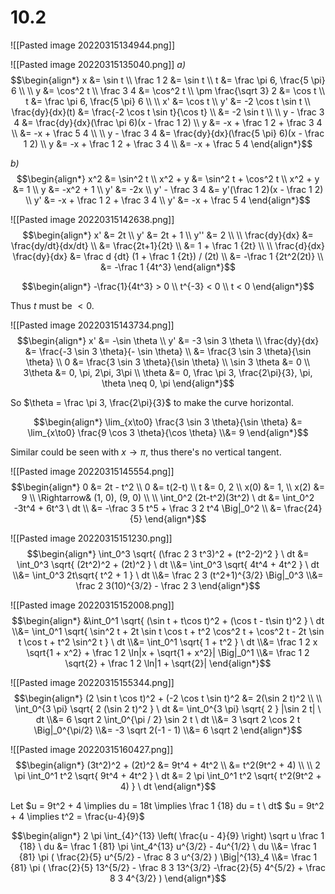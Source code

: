# 10.2
![[Pasted image 20220315134944.png]]

![[Pasted image 20220315135040.png]]
*a)*
$$\begin{align*}
	x &= \sin t \\
	\frac 1 2 &= \sin t \\
	t &= \frac \pi 6, \frac{5 \pi} 6 \\
	\\
	y &= \cos^2 t \\
	\frac 3 4 &= \cos^2 t \\
	\pm \frac{\sqrt 3} 2 &= \cos t \\
	t &= \frac \pi 6, \frac{5 \pi} 6 \\
	\\
	x' &= \cos t \\
	y' &= -2 \cos t \sin t \\
	\frac{dy}{dx}(t) &= \frac{-2 \cos t \sin t}{\cos t} \\
	&= -2 \sin t \\
	\\
	y - \frac 3 4 
	&= 
		\frac{dy}{dx}(\frac \pi 6)(x - \frac 1 2) \\
	y &= -x + \frac 1 2 + \frac 3 4 \\
	&= -x + \frac 5 4 \\
	\\
	y - \frac 3 4 
	&= 
		\frac{dy}{dx}(\frac{5 \pi} 6)(x - \frac 1 2) \\
	y &= -x + \frac 1 2 + \frac 3 4 \\
	&= -x + \frac 5 4
\end{align*}$$

*b)*
$$\begin{align*}
	x^2 &= \sin^2 t \\
	x^2 + y &= \sin^2 t + \cos^2 t \\
	x^2 + y &= 1 \\
	y &= -x^2 + 1 \\
	y' &= -2x \\
	y' -  \frac 3 4 &= y'(\frac 1 2)(x - \frac 1 2) \\
	y' &= -x + \frac 1 2 + \frac 3 4 \\
	y' &= -x + \frac 5 4
\end{align*}$$

![[Pasted image 20220315142638.png]]
$$\begin{align*}
	x' &= 2t \\
	y' &= 2t + 1 \\
	y'' &= 2 \\
	\\
	\frac{dy}{dx} &= \frac{dy/dt}{dx/dt} \\
	&= \frac{2t+1}{2t} \\
	&= 1 + \frac 1 {2t} \\
	\\
	\frac{d}{dx} \frac{dy}{dx}
	&=
		\frac d {dt} (1 + \frac 1 {2t}) / (2t) \\
	&=
		-\frac 1 {2t^2(2t)} \\
	&=
		-\frac 1 {4t^3}
\end{align*}$$

$$\begin{align*}
	-\frac{1}{4t^3} > 0 \\
	t^{-3} < 0 \\
	t < 0
\end{align*}$$

Thus $t$ must be $<0$.

![[Pasted image 20220315143734.png]]
$$\begin{align*}
	x' &= -\sin \theta \\
	y' &= -3 \sin 3 \theta \\
	\frac{dy}{dx}
	&=
		\frac{-3 \sin 3 \theta}{- \sin \theta} \\
	&=
		\frac{3 \sin 3 \theta}{\sin \theta} \\
	0 &=
		\frac{3 \sin 3 \theta}{\sin \theta} \\
	\sin 3 \theta &= 0 \\
	3\theta &= 0, \pi, 2\pi, 3\pi \\
	\theta &= 0, \frac \pi 3, \frac{2\pi}{3}, \pi,  \theta \neq 0, \pi
\end{align*}$$

So $\theta = \frac \pi 3, \frac{2\pi}{3}$ to make the curve horizontal.

$$\begin{align*}
	\lim_{x\to0} \frac{3 \sin 3 \theta}{\sin \theta}
	&=
		\lim_{x\to0} \frac{9 \cos 3 \theta}{\cos \theta}
	\\&=
		9
\end{align*}$$

Similar could be seen with $x \to \pi$, thus there's no vertical tangent.

![[Pasted image 20220315145554.png]]
$$\begin{align*}
	0 &= 2t - t^2 \\
	0 &= t(2-t) \\
	t &= 0, 2 \\
	x(0) &= 1, \\
	x(2) &= 9 \\
	\Rightarrow& (1, 0), (9, 0) \\
	\\
	\int_0^2 (2t-t^2)(3t^2) \ dt
	&=
		\int_0^2 -3t^4 + 6t^3 \ dt \\
	&=
		-\frac 3 5 t^5 + \frac 3 2 t^4 \Big|_0^2 \\
	&=
		\frac{24}{5}
\end{align*}$$

![[Pasted image 20220315151230.png]]
$$\begin{align*}
	\int_0^3 \sqrt{
		(\frac 2 3 t^3)^2 + (t^2-2)^2
	} \ dt
	&=
		\int_0^3 \sqrt{
			(2t^2)^2 + (2t)^2
		} \ dt
	\\&=
		\int_0^3 \sqrt{
			4t^4 + 4t^2
		} \ dt
	\\&=
		\int_0^3 2t\sqrt{
			t^2 + 1
		} \ dt
	\\&=
		\frac 2 3 (t^2+1)^{3/2} \Big|_0^3
	\\&=
		\frac 2 3(10)^{3/2} - \frac 2 3
\end{align*}$$

![[Pasted image 20220315152008.png]]
$$\begin{align*}
	&\int_0^1 \sqrt{
		(\sin t + t\cos t)^2 + (\cos t - t\sin t)^2
	} \ dt
	\\&=
		\int_0^1 \sqrt{
			\sin^2 t + 2t \sin t \cos t + t^2 \cos^2 t
			+
			\cos^2 t - 2t \sin t \cos t + t^2 \sin^2 t
		} \ dt
	\\&=
		\int_0^1 \sqrt{
			1 + t^2
		} \ dt
	\\&=
		\frac 1 2 x \sqrt{1 + x^2} 
		+
		\frac 1 2 \ln|x + \sqrt{1 + x^2}| \Big|_0^1
	\\&=
		\frac 1 2 \sqrt{2} 
		+
		\frac 1 2 \ln|1 + \sqrt{2}|
\end{align*}$$

![[Pasted image 20220315155344.png]]
$$\begin{align*}
	(2 \sin t \cos t)^2 + (-2 \cos t \sin t)^2
	&=
		2(\sin 2 t)^2 \\
	\\
	\int_0^{3 \pi} \sqrt{
		2 (\sin 2 t)^2
	} \ dt
	&= 
		\int_0^{3 \pi} \sqrt{
			2 
		} |\sin 2 t| \ dt
	\\&= 
		6 \sqrt 2 \int_0^{\pi / 2} 
		\sin 2 t \ dt
	\\&=
		3 \sqrt 2 \cos 2 t \Big|_0^{\pi/2}
	\\&=
		-3 \sqrt 2(-1 - 1)
	\\&=
		6 \sqrt 2
\end{align*}$$

![[Pasted image 20220315160427.png]]
$$\begin{align*}
	(3t^2)^2 + (2t)^2
	&=
		9t^4 + 4t^2 \\
	&=
		t^2(9t^2 + 4) \\
	\\
	2 \pi \int_0^1 t^2 \sqrt{
		9t^4 + 4t^2
	} \ dt
	&=
		2 \pi \int_0^1 t^2 \sqrt{
			t^2(9t^2 + 4)
		} \ dt
\end{align*}$$

Let $u = 9t^2 + 4 \implies du = 18t \implies \frac 1 {18} du = t \ dt$
$u = 9t^2 + 4 \implies t^2 = \frac{u-4}{9}$

$$\begin{align*}
	2 \pi \int_{4}^{13}
	\left( \frac{u - 4}{9} \right) \sqrt u \frac 1 {18} \ du
	&=
		\frac 1 {81} \pi \int_4^{13}
		u^{3/2} - 4u^{1/2} \ du
	\\&=
		\frac 1 {81} \pi (
			\frac{2}{5} u^{5/2}
			-
			\frac 8 3 u^{3/2}
		) \Big|^{13}_4
	\\&=
		\frac 1 {81} \pi (
			\frac{2}{5} 13^{5/2}
			-
			\frac 8 3 13^{3/2}
			-\frac{2}{5} 4^{5/2}
			+
			\frac 8 3 4^{3/2}
		)
\end{align*}$$